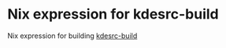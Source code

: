 # Nix expression for kdesrc-build

Nix expression for building [kdesrc-build](https://invent.kde.org/sdk/kdesrc-build)
